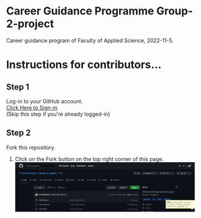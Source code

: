 # Career Guidance Programme Group-2-project

Career guidance program of Faculty of Applied Science, 2022-11-5.

# Instructions for contributors...

## Step 1

Log-in to your GitHub account.  
[Click Here to Sign-in](https://github.com/login)  
(Skip this step if you're already logged-in)

## Step 2

Fork this repository.

1. Click on the Fork button on the top right corner of this page.
   <img src="img/img1.png">
